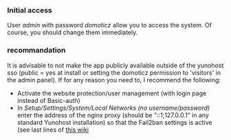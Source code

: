 ### Initial access

User *admin* with password *domoticz* allow you to access the system. Of course, you should change them immediately.

### recommandation

It is advisable to not make the app publicly available outside of the yunohost sso (public = yes at install or setting the domoticz permission to 'visitors' in the admin panel). If for any reason you need to, I recommend the following:
 - Activate the website protection/user management (with login page instead of Basic-auth)
 - In *Setup/Settings/System/Local Networks (no username/password)* enter the address of the nginx proxy (should be "::1;127.0.0.1" in any standard Yunohost installation) so that the Fail2ban settings is active (see last lines of [this wiki](https://www.domoticz.com/wiki/WebServer_Proxy)
